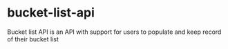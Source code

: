# bucket-list-api
Bucket list API is an API with support for users to populate and keep record of their bucket list
